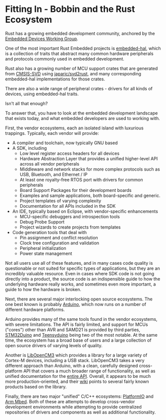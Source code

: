 # Fitting In - Bobbin and the Rust Ecosystem

Rust has a growing embedded development community, anchored by the
[Embedded Devices Working Group](https://github.com/rust-lang-nursery/embedded-wg).

One of the most important Rust Embedded projects is [embedded-hal](https://github.com/japaric/embedded-hal),
which is a collection of traits that abstract many common hardware peripherals and protocols commonly used in embedded development.

Rust also has a growing number of MCU support crates that are generated from [CMSIS-SVD](https://www.keil.com/pack/doc/CMSIS/SVD/html/index.html) using [japaric/svd2rust](https://github.com/japaric/svd2rust), and many corresponding embedded-hal implementations for
those crates.

There are also a wide range of peripheral crates - drivers for all kinds of devices, using
embedded-hal traits.

Isn't all that enough?

To answer that, you have to look at the embedded development landscape that exists today, and what
embedded developers are used to working with.

First, the vendor ecosystems, each an isolated island with luxurious trappings. Typically, each vendor will
provide:

- A compiler and toolchain, now typically GNU based
- A SDK, including
   - Low level register access headers for all devices
   - Hardware Abstraction Layer that provides a unified higher-level API across all vendor peripherals
   - Middleware and network stacks for more complex protocols such as USB, Bluetooth, and Ethernet / IP
   - At least one royalty-free RTOS port with drivers for common peripherals
   - Board Support Packages for their development boards
   - Examples and sample applications, both board-specific and generic.
   - Project templates of varying complexity
   - Documentation for all APIs included in the SDK
- An IDE, typically based on Eclipse, with vendor-specific enhancements
   - MCU-specific debuggers and introspection tools
   - Debug Probe Support
   - Project wizards to create projects from templates
- Code generation tools that deal with
   - Pin assignment and conflict resolution
   - Clock tree configuration and validation
   - Peripheral initialization
   - Power state management

Not all users use all of these features, and in many cases code quality is questionable or not suited for specific types of applications, but they are an incredibly valuable resource. Even in cases where SDK code is not going directly into a product, the source code is an indispensible guide to how the underlying hardware really works, and sometimes even more important, a guide to how the hardware is broken.

Next, there are several major interlocking open source ecosystems. The one best known is probably [Arduino](https://github.com/arduino/Arduino), which now runs on a number of different hardware platforms.

Arduino provides many of the same tools found in the vendor ecosystems, with severe limitations. The API is fairly limited, and support for MCUs ("cores") other than AVR and SAMD21 is provided by third parties, [STM32Duino](http://www.stm32duino.com) and [Teensyduino](https://www.pjrc.com/teensy/teensyduino.html) being two of the most notable. At the same time, the ecosystem has a broad base of users and a large collection of open source drivers of varying levels of quality.

Another is [LibOpenCM3](http://libopencm3.org) which provides a library for a large variety of Cortex-M devices, including a USB stack. LibOpenCM3 takes a very different approach than Arduino, with a clean, carefully designed
cross-platform API that covers a much broader range of functionality, as well as unified documentation for the [entire API](http://libopencm3.org/docs/latest/html/). Overall, it appears to be much more production-oriented,
and their [wiki](https://github.com/libopencm3/libopencm3/wiki/Showcase) points to several fairly known
products based on the library.

Finally, there are two major "unified" C/C++ ecosystems: [PlatformIO](https://platformio.org) and [Arm Mbed](https://www.mbed.com/en/). Both of these are attempts to develop cross-vendor development environments while
attempting to provide centralized repositories of drivers and components as well as additional functionality.

